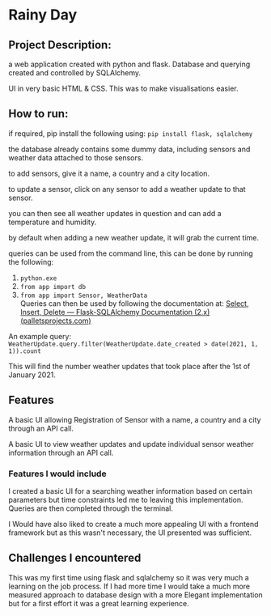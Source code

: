 

# Rainy Day

## Project Description:
a web application created with python and flask. Database and querying created and controlled by SQLAlchemy.

UI in very basic HTML & CSS. This was to make visualisations easier.

## How to run:
if required, pip install the following using:
```pip install flask, sqlalchemy ```

the database already contains some dummy data, including sensors and weather data attached to those sensors. 

to add sensors, give it a name, a country and a city location. 

to update a sensor, click on any sensor to add a weather update to that sensor.

you can then see all weather updates in question and can add a temperature and humidity.

by default when adding a new weather update, it will grab the current time.

queries can be used from the command line, this can be done by running the following:
1. ```python.exe ```<br>
2. ```from app import db ```<br>
3. ```from app import Sensor, WeatherData```<br>
Queries can then be used by following the documentation at: 
[Select, Insert, Delete — Flask-SQLAlchemy Documentation (2.x) (palletsprojects.com)](https://flask-sqlalchemy.palletsprojects.com/en/2.x/queries/#querying-records)

An example query:
````WeatherUpdate.query.filter(WeatherUpdate.date_created > date(2021, 1, 1)).count````

This will find the number weather updates that took place after the 1st of January 2021. 

## Features 

A basic UI allowing Registration of Sensor with a name, a country and a city through an API call. 

A basic UI to view weather updates and update individual sensor weather information through an API call. 

### Features I would include

I created a basic UI for a searching weather information based on certain parameters but time constraints led me 
to leaving this implementation. Queries are then completed through the terminal. 

I Would have also liked to create a much more appealing UI with a frontend framework but as this wasn't necessary, the UI presented was sufficient. 
## Challenges I encountered
This was my first time using flask and sqlalchemy so it was very much a learning on the job process.
If I had more time I would take a much more measured approach to database design with a more
Elegant implementation but for a first effort it was a great learning experience.

